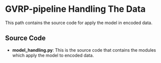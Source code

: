 # GVRP-pipeline Handling The Data

This path contains the source code for apply the model in encoded data.

## Source Code

- **model_handling.py**: This is the source code that contains the modules which apply the model to encoded data.
